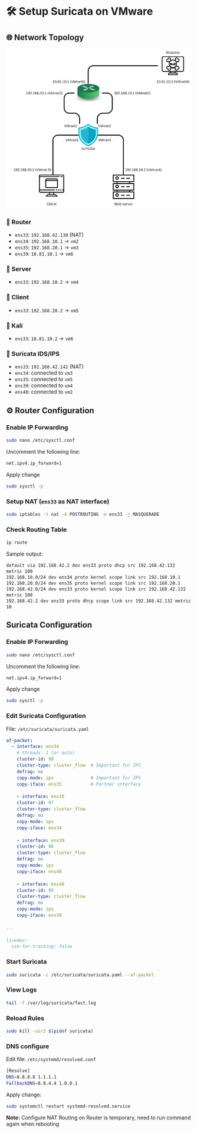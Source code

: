 # 🛠️ Setup Suricata on VMware

## 🌐 Network Topology
![](topology.png)
### 🔸 Router
- `ens33`: `192.168.42.130` (NAT)
- `ens34`: `192.168.10.1` → `vm2`
- `ens35`: `192.168.20.1` → `vm3`
- `ens39`: `10.81.10.1` → `vm6`

### 🔸 Server
- `ens33`: `192.168.10.2` → `vm4`

### 🔸 Client
- `ens33`: `192.168.20.2` → `vm5`

### 🔸 Kali
- `ens33`: `10.81.10.2` → `vm6`

### 🔸 Suricata IDS/IPS
- `ens33`: `192.168.42.142` (NAT)
- `ens34`: connected to `vm3`
- `ens35`: connected to `vm5`
- `ens39`: connected to `vm4`
- `ens40`: connected to `vm2`

## ⚙️ Router Configuration

### Enable IP Forwarding
```bash
sudo nano /etc/sysctl.conf
```
Uncomment the following line:
```bash
net.ipv4.ip_forward=1
```
Apply change
```bash
sudo sysctl -p
```

### Setup NAT (`ens33` as NAT interface)
```bash
sudo iptables -t nat -A POSTROUTING -o ens33 -j MASQUERADE
```

### Check Routing Table
```bash
ip route
```

Sample output:
```
default via 192.168.42.2 dev ens33 proto dhcp src 192.168.42.132 metric 100 
192.168.10.0/24 dev ens34 proto kernel scope link src 192.168.10.1 
192.168.20.0/24 dev ens35 proto kernel scope link src 192.168.20.1 
192.168.42.0/24 dev ens33 proto kernel scope link src 192.168.42.132 metric 100 
192.168.42.2 dev ens33 proto dhcp scope link src 192.168.42.132 metric 10
```

## Suricata Configuration

### Enable IP Forwarding
```bash
sudo nano /etc/sysctl.conf
```
Uncomment the following line:
```bash
net.ipv4.ip_forward=1
```
Apply change
```bash
sudo sysctl -p
```

### Edit Suricata Configuration
File: `/etc/suricata/suricata.yaml`

```yaml
af-packet:
  - interface: ens34
    # threads: 1 (or auto)
    cluster-id: 98
    cluster-type: cluster_flow  # Important for IPS
    defrag: no
    copy-mode: ips              # Important for IPS
    copy-iface: ens35           # Partner interface

    - interface: ens35
    cluster-id: 97
    cluster-type: cluster_flow
    defrag: no
    copy-mode: ips
    copy-iface: ens34

    - interface: ens39
    cluster-id: 96
    cluster-type: cluster_flow
    defrag: no
    copy-mode: ips
    copy-iface: ens40 

    - interface: ens40
    cluster-id: 95
    cluster-type: cluster_flow
    defrag: no
    copy-mode: ips
    copy-iface: ens39

...

livedev:
  use-for-tracking: false
```

### Start Suricata
```bash
sudo suricata -c /etc/suricata/suricata.yaml --af-packet
```

### View Logs
```bash
tail -f /var/log/suricata/fast.log
```

### Reload Rules
```bash
sudo kill -usr2 $(pidof suricata)
```

### DNS configure
Edit file: `/etc/systemd/resolved.conf`
```bash
[Resolve]
DNS=8.8.8.8 1.1.1.1
FallbackDNS=8.8.4.4 1.0.0.1
```
Apply change:
```bash
sudo systemctl restart systemd-resolved.service
```

**Note:** Configure NAT Routing on Router is temporary, need to run command again when rebooting

